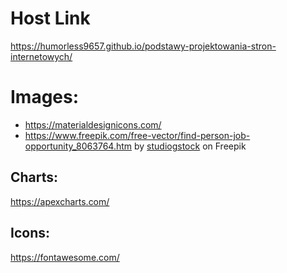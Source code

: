# Host Link
https://humorless9657.github.io/podstawy-projektowania-stron-internetowych/

# Images:
- https://materialdesignicons.com/
- https://www.freepik.com/free-vector/find-person-job-opportunity_8063764.htm by <a href="https://www.freepik.com/author/studiogstock">studiogstock</a> on Freepik
  
## Charts:
https://apexcharts.com/
  
## Icons:
https://fontawesome.com/
